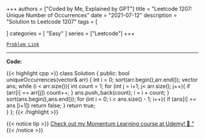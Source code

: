 
+++
authors = ["Coded by Me, Explained by GPT"]
title = "Leetcode 1207: Unique Number of Occurrences"
date = "2021-07-12"
description = "Solution to Leetcode 1207"
tags = [
    
]
categories = [
    "Easy"
]
series = ["Leetcode"]
+++



[`Problem Link`](https://leetcode.com/problems/unique-number-of-occurrences/description/)

---

**Code:**

{{< highlight cpp >}}
class Solution {
public:
    bool uniqueOccurrences(vector<int>& arr) {
        int i = 0;
        sort(arr.begin(),arr.end());
        vector<int> ans;
        while (i < arr.size()){
            int count = 1;
            for (int j = i+1; j< arr.size(); j++){
                if (arr[i] == arr[j])
                    count++;
            }
            ans.push_back(count);
            i = i + count;
        }
        sort(ans.begin(),ans.end());
        for (int i = 0; i < ans.size() - 1; i++){
            if (ans[i] == ans [i+1])
                return false;
        }
        return true;        
    }
};
{{< /highlight >}}



{{< notice tip >}}
[Check out my Momentum Learning course at Udemy! 🚀 "](https://www.udemy.com/course/blind-75-the-data-structures-and-algorithms-essentials/)
{{< /notice >}}

